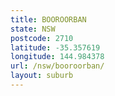 ```yaml
---
title: BOOROORBAN
state: NSW
postcode: 2710
latitude: -35.357619
longitude: 144.984378
url: /nsw/booroorban/
layout: suburb
---
```

